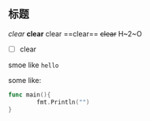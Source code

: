 ## 标题
*clear*
**clear**
clear
==clear==
~~clear~~
H~2~O

- [ ] clear

smoe like `hello`

some like:
```go
func main(){
		fmt.Println("")
}
```
<!--stackedit_data:
eyJoaXN0b3J5IjpbLTgyMTA0NjI3Niw1MTU4ODE3MThdfQ==
-->